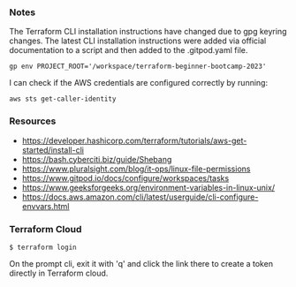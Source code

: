 ### Notes

The Terraform CLI installation instructions have changed due to gpg keyring changes. The latest CLI installation instructions were added via official documentation to a script and then added to the .gitpod.yaml file.

```
gp env PROJECT_ROOT='/workspace/terraform-beginner-bootcamp-2023'
```

I can check if the AWS credentials are configured correctly by running:
```
aws sts get-caller-identity
```

### Resources

- https://developer.hashicorp.com/terraform/tutorials/aws-get-started/install-cli
- https://bash.cyberciti.biz/guide/Shebang
- https://www.pluralsight.com/blog/it-ops/linux-file-permissions
- https://www.gitpod.io/docs/configure/workspaces/tasks
- https://www.geeksforgeeks.org/environment-variables-in-linux-unix/
- https://docs.aws.amazon.com/cli/latest/userguide/cli-configure-envvars.html


### Terraform Cloud

```
$ terraform login
```

On the prompt cli, exit it with 'q' and click the link there to create a token directly in Terraform cloud.